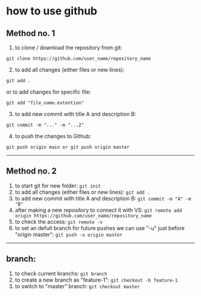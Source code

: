 # how to use github

## Method no. 1
1. to clone / download the repository from git: 

``` git clone https://github.com/user_name/repository_name ```

2. to add all changes (either files or new lines): 

``` git add . ``` 

or to add changes for specific file: 

``` git add "file_name.extention" ```  

3. to add new commit with title A and description B: 

``` git commit -m "..." -m "...2" ```

4. to push the changes to Github: 

``` git push origin main or git push origin master ```


---------------------------

## Method no. 2
1. to start git for new folder: 
``` git init ```
2. to add all changes (either files or new lines): 
``` git add . ```
3. to add new commit with title A and description B: 
``` git commit -m "A" -m "B" ```
4. after making a new repository to connect it with VS: 
``` git remote add origin https://github.com/user_name/repository_name ```
5. to check the access: 
``` git remote -v ```
6. to set an defult branch for future pushes we can use  "-u" just before "origin master": 
``` git push -u origin master ```

-------------------------------------------------

## branch:
1. to check current branchs: 
``` git branch ```
2. to create a new branch as "feature-1": 
``` git checkout -b feature-1 ```
3. to switch to "master" branch: 
``` git checkout master ```